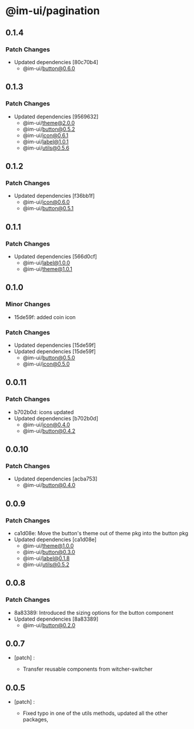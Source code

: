 # @im-ui/pagination

## 0.1.4

### Patch Changes

- Updated dependencies [80c70b4]
  - @im-ui/button@0.6.0

## 0.1.3

### Patch Changes

- Updated dependencies [9569632]
  - @im-ui/theme@2.0.0
  - @im-ui/button@0.5.2
  - @im-ui/icon@0.6.1
  - @im-ui/label@1.0.1
  - @im-ui/utils@0.5.6

## 0.1.2

### Patch Changes

- Updated dependencies [f36bb1f]
  - @im-ui/icon@0.6.0
  - @im-ui/button@0.5.1

## 0.1.1

### Patch Changes

- Updated dependencies [566d0cf]
  - @im-ui/label@1.0.0
  - @im-ui/theme@1.0.1

## 0.1.0

### Minor Changes

- 15de59f: added coin icon

### Patch Changes

- Updated dependencies [15de59f]
- Updated dependencies [15de59f]
  - @im-ui/button@0.5.0
  - @im-ui/icon@0.5.0

## 0.0.11

### Patch Changes

- b702b0d: icons updated
- Updated dependencies [b702b0d]
  - @im-ui/icon@0.4.0
  - @im-ui/button@0.4.2

## 0.0.10

### Patch Changes

- Updated dependencies [acba753]
  - @im-ui/button@0.4.0

## 0.0.9

### Patch Changes

- ca1d08e: Move the button's theme out of theme pkg into the button pkg
- Updated dependencies [ca1d08e]
  - @im-ui/theme@1.0.0
  - @im-ui/button@0.3.0
  - @im-ui/label@0.1.8
  - @im-ui/utils@0.5.2

## 0.0.8

### Patch Changes

- 8a83389: Introduced the sizing options for the button component
- Updated dependencies [8a83389]
  - @im-ui/button@0.2.0

## 0.0.7

- [patch] :

  - Transfer reusable components from witcher-switcher

## 0.0.5

- [patch] :

  - Fixed typo in one of the utils methods, updated all the other packages,

